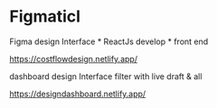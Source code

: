 # Figmaticl
 Figma design Interface  * ReactJs  develop  * front end
 
 https://costflowdesign.netlify.app/

 dashboard design Interface filter with live draft & all 
 
 https://designdashboard.netlify.app/
